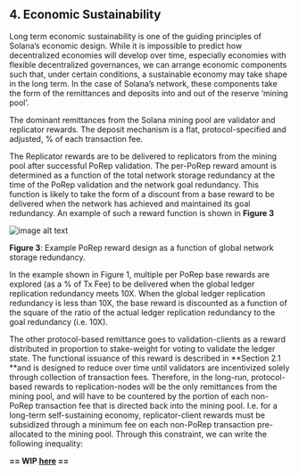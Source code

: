 ## 4. Economic Sustainability

Long term economic sustainability is one of the guiding principles of Solana’s economic design. While it is impossible to predict how decentralized economies will develop over time, especially economies with flexible decentralized governances, we can arrange economic components such that, under certain conditions, a sustainable economy may take shape in the long term. In the case of Solana’s network, these components take the form of the remittances and deposits into and out of the reserve ‘mining pool’.

The dominant remittances from the Solana mining pool are validator and replicator rewards. The deposit mechanism is a flat, protocol-specified and adjusted, % of each transaction fee.

The Replicator rewards are to be delivered to replicators from the mining pool after successful PoRep validation. The per-PoRep reward amount is determined as a function of the total network storage redundancy at the time of the PoRep validation and the network goal redundancy. This function is likely to take the form of a discount from a base reward to be delivered when the network has achieved and maintained its goal redundancy. An example of such a reward function is shown in **Figure 3**

![image alt text](img/image_2.png)

**Figure 3**: Example PoRep reward design as a function of global network storage redundancy.

In the example shown in Figure 1, multiple per PoRep base rewards are explored (as a % of Tx Fee) to be delivered when the global ledger replication redundancy meets 10X. When the global ledger replication redundancy is less than 10X, the base reward is discounted as a function of the square of the ratio of the actual ledger replication redundancy to the goal redundancy (i.e. 10X).

The other protocol-based remittance goes to validation-clients as a reward distributed in proportion to stake-weight for voting to validate the ledger state. The functional issuance of this reward is described in **Section 2.1 **and is designed to reduce over time until validators are incentivized solely through collection of transaction fees. Therefore, in the long-run, protocol-based rewards to replication-nodes will be the only remittances from the mining pool, and will have to be countered by the portion of each non-PoRep transaction fee that is directed back into the mining pool. I.e. for a long-term self-sustaining economy, replicator-client rewards must be subsidized through a minimum fee on each non-PoRep transaction pre-allocated to the mining pool.  Through this constraint, we can write the following inequality:

**== WIP [here](https://docs.google.com/document/d/1HBDasdkjS4Ja9wC_tIUsZPVcxGAWTuYOq9zf6xoQNps/edit?usp=sharing) ==**

